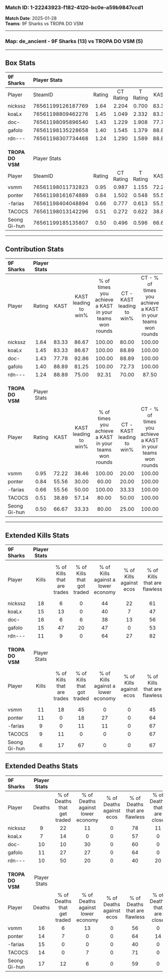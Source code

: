 ### Match ID: 1-22243923-f182-4120-bc0e-a59b9847ccd1  
**Match Date**: 2025-01-28  
**Teams**: 9F Sharks vs TROPA DO VSM  

---  

### **Map**: de_ancient - 9F Sharks (13) vs TROPA DO VSM (5)  
---  

## Box Stats  

| **9F Sharks**    | Player Stats      |        |           |          |       |       |       |         |        |      |     |
| :- | :- | :-: | :-: | :-: | :-: | :-: | :-: | :-: | :-: | :-: | :-: |
| Player           | SteamID           | Rating | CT Rating | T Rating | KAST  |  ADR  | Kills | Assists | Deaths | K/D  | HS% |
| nickssz          | 76561199126187769 |  1.64  |   2.204   |  0.700   | 83.33 | 106.4 |  18   |    6    |   9    | 2.00 | 44  |
| koaLx            | 76561198809462276 |  1.45  |   1.049   |  2.332   | 83.33 | 79.1  |  15   |    2    |   7    | 2.14 | 46  |
| doc-             | 76561198095896540 |  1.43  |   1.229   |  1.908   | 77.78 | 89.2  |  16   |    7    |   10   | 1.60 | 56  |
| gafolo           | 76561198135228658 |  1.40  |   1.545   |  1.379   | 88.89 | 81.9  |  15   |    6    |   11   | 1.36 | 53  |
| rdn---           | 76561198307734468 |  1.24  |   1.290   |  1.589   | 88.89 | 77.6  |  11   |    9    |   10   | 1.10 | 81  |
|                  |                   |        |           |          |       |       |       |         |        |      |     |
|                  |                   |        |           |          |       |       |       |         |        |      |     |
|                  |                   |        |           |          |       |       |       |         |        |      |     |
| **TROPA DO VSM** | Player Stats      |        |           |          |       |       |       |         |        |      |     |
| Player           | SteamID           | Rating | CT Rating | T Rating | KAST  |  ADR  | Kills | Assists | Deaths | K/D  | HS% |
| vsmm             | 76561198011732823 |  0.95  |   0.987   |  1.155   | 72.22 | 88.9  |  11   |    4    |   16   | 0.69 | 81  |
| ponter           | 76561198161674889 |  0.84  |   1.502   |  0.548   | 55.56 | 72.9  |  11   |    4    |   14   | 0.79 | 81  |
| -farias          | 76561198404048894 |  0.66  |   0.777   |  0.613   | 55.56 | 58.7  |   9   |    4    |   15   | 0.60 | 66  |
| TACOCS           | 76561198013142296 |  0.51  |   0.272   |  0.622   | 38.89 | 42.8  |   9   |    1    |   14   | 0.64 | 66  |
| Seong Gi-hun     | 76561199185135807 |  0.50  |   0.496   |  0.596   | 66.67 | 43.6  |   6   |    5    |   17   | 0.35 | 100 |
---  

## Contribution Stats  

| **9F Sharks**    | Player Stats |       |                      |                                                        |                           |                                                             |                          |                                                            |
| :- | :-: | :-: | :-: | :-: | :-: | :-: | :-: | :-: |
| Player           |    Rating    | KAST  | KAST leading to win% | % of times you achieve a KAST in your teams won rounds | CT - KAST leading to win% | CT - % of times you achieve a KAST in your teams won rounds | T - KAST leading to win% | T - % of times you achieve a KAST in your teams won rounds |
| nickssz          |     1.64     | 83.33 |        86.67         |                         100.00                         |           80.00           |                           100.00                            |          100.00          |                           100.00                           |
| koaLx            |     1.45     | 83.33 |        86.67         |                         100.00                         |           88.89           |                           100.00                            |          83.33           |                           100.00                           |
| doc-             |     1.43     | 77.78 |        92.86         |                         100.00                         |           88.89           |                           100.00                            |          100.00          |                           100.00                           |
| gafolo           |     1.40     | 88.89 |        81.25         |                         100.00                         |           72.73           |                           100.00                            |          100.00          |                           100.00                           |
| rdn---           |     1.24     | 88.89 |        75.00         |                         92.31                          |           70.00           |                            87.50                            |          83.33           |                           100.00                           |
|                  |              |       |                      |                                                        |                           |                                                             |                          |                                                            |
|                  |              |       |                      |                                                        |                           |                                                             |                          |                                                            |
|                  |              |       |                      |                                                        |                           |                                                             |                          |                                                            |
| **TROPA DO VSM** | Player Stats |       |                      |                                                        |                           |                                                             |                          |                                                            |
| Player           |    Rating    | KAST  | KAST leading to win% | % of times you achieve a KAST in your teams won rounds | CT - KAST leading to win% | CT - % of times you achieve a KAST in your teams won rounds | T - KAST leading to win% | T - % of times you achieve a KAST in your teams won rounds |
| vsmm             |     0.95     | 72.22 |        38.46         |                         100.00                         |           20.00           |                           100.00                            |          50.00           |                           100.00                           |
| ponter           |     0.84     | 55.56 |        30.00         |                         60.00                          |           20.00           |                           100.00                            |          40.00           |                           50.00                            |
| -farias          |     0.66     | 55.56 |        50.00         |                         100.00                         |           33.33           |                           100.00                            |          57.14           |                           100.00                           |
| TACOCS           |     0.51     | 38.89 |        57.14         |                         80.00                          |           50.00           |                           100.00                            |          60.00           |                           75.00                            |
| Seong Gi-hun     |     0.50     | 66.67 |        33.33         |                         80.00                          |           25.00           |                           100.00                            |          37.50           |                           75.00                            |
---  

## Extended Kills Stats  

| **9F Sharks**    | Player Stats |                            |                            |                                    |                         |                              |                                 |                                       |                    |           |
| :- | :-: | :-: | :-: | :-: | :-: | :-: | :-: | :-: | :-: | :-: |
| Player           |    Kills     | % of Kills that are trades | % of Kills that got traded | % of Kills against a lower economy | % of Kills against ecos | % of Kills that are flawless | % of Kills that are close duels | % of Kills that are assisted by flash | Pistol Round Kills | AWP Kills |
| nickssz          |      18      |             6              |             0              |                 44                 |           22            |              61              |                0                |                   0                   |         0          |     9     |
| koaLx            |      15      |             13             |             0              |                 40                 |            7            |              47              |                7                |                  13                   |         4          |     0     |
| doc-             |      16      |             6              |             6              |                 38                 |           13            |              56              |                0                |                   0                   |         2          |     0     |
| gafolo           |      15      |             47             |             20             |                 47                 |            0            |              53              |                7                |                   7                   |         0          |     0     |
| rdn---           |      11      |             9              |             0              |                 64                 |           27            |              82              |                0                |                   0                   |         2          |     0     |
|                  |              |                            |                            |                                    |                         |                              |                                 |                                       |                    |           |
|                  |              |                            |                            |                                    |                         |                              |                                 |                                       |                    |           |
|                  |              |                            |                            |                                    |                         |                              |                                 |                                       |                    |           |
| **TROPA DO VSM** | Player Stats |                            |                            |                                    |                         |                              |                                 |                                       |                    |           |
| Player           |    Kills     | % of Kills that are trades | % of Kills that got traded | % of Kills against a lower economy | % of Kills against ecos | % of Kills that are flawless | % of Kills that are close duels | % of Kills that are assisted by flash | Pistol Round Kills | AWP Kills |
| vsmm             |      11      |             18             |             45             |                 0                  |            0            |              45              |               18                |                   9                   |         0          |     0     |
| ponter           |      11      |             0              |             18             |                 27                 |            0            |              64              |                9                |                   0                   |         2          |     0     |
| -farias          |      9       |             0              |             11             |                 11                 |            0            |              67              |                0                |                  11                   |         3          |     1     |
| TACOCS           |      9       |             11             |             0              |                 0                  |            0            |              67              |                0                |                   0                   |         1          |     0     |
| Seong Gi-hun     |      6       |             17             |             67             |                 0                  |            0            |              67              |                0                |                  17                   |         1          |     0     |
## Extended Deaths Stats  

| **9F Sharks**    | Player Stats |                             |                                   |                          |                               |                            |                           |               |
| :- | :-: | :-: | :-: | :-: | :-: | :-: | :-: | :-: |
| Player           |    Deaths    | % of Deaths that get traded | % of Deaths against lower economy | % of Deaths against ecos | % of Deaths that are flawless | % of Deaths that are close | % of Deaths while blinded | Deaths to AWP |
| nickssz          |      9       |             22              |                11                 |            0             |              78               |             11             |             0             |       1       |
| koaLx            |      7       |             14              |                 0                 |            0             |              57               |             0              |             0             |       0       |
| doc-             |      10      |             10              |                30                 |            0             |              60               |             0              |             0             |       0       |
| gafolo           |      11      |             27              |                27                 |            0             |              64               |             0              |             9             |       0       |
| rdn---           |      10      |             50              |                20                 |            0             |              40               |             20             |            20             |       0       |
|                  |              |                             |                                   |                          |                               |                            |                           |               |
|                  |              |                             |                                   |                          |                               |                            |                           |               |
|                  |              |                             |                                   |                          |                               |                            |                           |               |
| **TROPA DO VSM** | Player Stats |                             |                                   |                          |                               |                            |                           |               |
| Player           |    Deaths    | % of Deaths that get traded | % of Deaths against lower economy | % of Deaths against ecos | % of Deaths that are flawless | % of Deaths that are close | % of Deaths while blinded | Deaths to AWP |
| vsmm             |      16      |              6              |                13                 |            0             |              56               |             0              |            13             |       0       |
| ponter           |      14      |              7              |                 0                 |            0             |              64               |             14             |             0             |       4       |
| -farias          |      15      |              0              |                 0                 |            0             |              40               |             0              |             7             |       0       |
| TACOCS           |      14      |              0              |                 7                 |            0             |              71               |             0              |             0             |       3       |
| Seong Gi-hun     |      17      |             12              |                 6                 |            0             |              59               |             0              |             0             |       2       |
